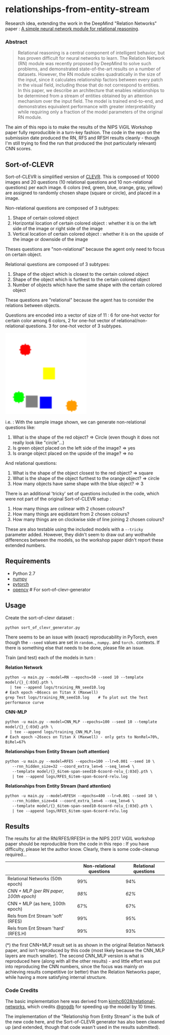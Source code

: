# relationships-from-entity-stream

Research idea, extending the work in the DeepMind "Relation Networks" paper : [A simple neural network module for relational reasoning](https://arxiv.org/pdf/1706.01427.pdf).

### Abstract

>    Relational reasoning is a central component of intelligent behavior, 
>    but has proven difficult for neural networks to learn.  The Relation Network (RN) 
>    module was recently proposed by DeepMind to solve such problems, 
>    and demonstrated state-of-the-art results on a number of datasets.  However, 
>    the RN module scales quadratically in the size of the input, 
>    since it calculates relationship factors between every patch in the visual field, 
>    including those that do not correspond to entities.  In this paper, 
>    we describe an architecture that enables relationships to be determined 
>    from a stream of entities obtained by an attention mechanism over the input field.  The model 
>    is trained end-to-end, and demonstrates 
>    equivalent performance with greater interpretability 
>    while requiring only a fraction of the model parameters of the original RN module.  

The aim of this repo is to make the results of the NIPS ViGIL Workshop paper fully 
reproducible in a turn-key fashion.  The code in the repo on the submission date 
produced the RN, RFS and RFSH results cleanly - though I'm still trying to find the 
run that produced the (not particularly relevant) CNN scores.  


## Sort-of-CLEVR

Sort-of-CLEVR is simplified version of [CLEVR](http://cs.stanford.edu/people/jcjohns/clevr/).  This is composed of 10000 images and 20 questions (10 relational questions and 10 non-relational questions) per each image. 6 colors (red, green, blue, orange, gray, yellow) are assigned to randomly chosen shape (square or circle), and placed in a image.

Non-relational questions are composed of 3 subtypes:

1) Shape of certain colored object
2) Horizontal location of certain colored object : whether it is on the left side of the image or right side of the image
3) Vertical location of certain colored object : whether it is on the upside of the image or downside of the image

Theses questions are "non-relational" because the agent only need to focus on certain object.

Relational questions are composed of 3 subtypes:

1) Shape of the object which is closest to the certain colored object
1) Shape of the object which is furthest to the certain colored object
3) Number of objects which have the same shape with the certain colored object

These questions are "relational" because the agent has to consider the relations between objects.

Questions are encoded into a vector of size of 11 : 6 for one-hot vector for certain color among 6 colors, 2 for one-hot vector of relational/non-relational questions. 3 for one-hot vector of 3 subtypes.

<img src="./data/sample.png" width="256">

i.e. : With the sample image shown, we can generate non-relational questions like:

1) What is the shape of the red object? => Circle (even though it does not really look like "circle"...)
2) Is green object placed on the left side of the image? => yes
3) Is orange object placed on the upside of the image? => no

And relational questions:

1) What is the shape of the object closest to the red object? => square
2) What is the shape of the object furthest to the orange object? => circle
3) How many objects have same shape with the blue object? => 3

There is an additional 'tricky' set of questions included in the code, 
which were not part of the original Sort-of-CLEVR setup : 

1) How many things are colinear with 2 chosen colours?
2) How many things are eqidistant from 2 chosen colours?
3) How many things are on clockwise side of line joining 2 chosen colours?


These are also testable using the included models with a ```--tricky``` parameter added.  However, 
they didn't seem to draw out any wothwhile differences between the models, so the workshop paper
didn't report these extended numbers.


## Requirements

- Python 2.7
- [numpy](http://www.numpy.org/)
- [pytorch](http://pytorch.org/)
- [opencv](http://opencv.org/)  # For sort-of-clevr-generator



## Usage 

Create the sort-of-clevr dataset : 

```
python sort_of_clevr_generator.py
```

There seems to be an issue with (exact) reproducability in PyTorch, even though the ```--seed``` values
are set in ```random.```, ```numpy.``` and ```torch.``` contexts.  If there is something
else that needs to be done, please file an issue.

Train (and test) each of the models in turn : 

**Relation Network**
```
python -u main.py --model=RN --epochs=50 --seed 10 --template model/{}_{:03d}.pth \
  | tee --append logs/training_RN_seed10.log
# Each epoch ~86secs on Titan X (Maxwell)
grep Test logs/training_RN_seed10.log    # To plot out the Test performance curve
```

**CNN-MLP**
```
python -u main.py --model=CNN_MLP --epochs=100 --seed 10 --template model/{}_{:03d}.pth \
  | tee --append logs/training_CNN_MLP.log
# Each epoch ~26secs on Titan X (Maxwell) - only gets to NonRel=70%, BiRel=67%
```

**Relationships from Entity Stream (soft attention)**
```
python -u main.py --model=RFES --epochs=100 --lr=0.001 --seed 10 \
   --rnn_hidden_size=32 --coord_extra_len=6 --seq_len=6 \
   --template model/{}_6item-span-seed10-6coord-relu_{:03d}.pth \
   | tee --append logs/RFES_6item-span-6coord-relu.log
```

**Relationships from Entity Stream (hard attention)**
```
python -u main.py --model=RFESH --epochs=400 --lr=0.001 --seed 10 \
   --rnn_hidden_size=64 --coord_extra_len=6 --seq_len=6 \
   --template model/{}_6item-span-seed10-6coord-relu_{:03d}.pth \
   | tee --append logs/RFES_6item-span-6coord-relu.log
```


## Results

The results for all the RN/RFES/RFESH in the NIPS 2017 ViGIL workshop paper 
should be reproducible from the code in this repo : If you have difficulty, 
please let the author know.  Clearly, there is some code-cleanup required...

<!--
| | Relational Networks (20th epoch) | CNN + MLP (without RN, 100th epoch) |
| --- | --- | --- |
| Non-relational question | 99% | 66% |
| Relational question | 89% | 66% |
!-->

|                | Non-relational questions | Relational questions |
| ---                                 | --- | --- |
| Relational Networks (50th epoch)    |    99% |    94% |
| *CNN + MLP (per RN paper, 100th epoch)* |    *98%* |    *62%* |
| CNN + MLP (as here, 100th epoch)    |    67% |    67% |
| Rels from Ent Stream 'soft' (RFES)   |    99% |    95% |
| Rels from Ent Stream 'hard' (RFES.H)  |    99% |    93% |


(*) the first CNN+MLP result set is as shown in the original Relation Network paper, and isn't reproduced
by this code (most likely because the CNN_MLP layers are much smaller).  The second CNN_MLP
version is what is reproduced here (along with all the other results) - and little effort was 
put into reproducing the CNN numbers, since the focus was mainly on achieving results competitive
(or better) than the Relation Networks paper, while having a more satisfying internal structure.


### Code Credits

The basic implementation here was derived from [kimhc6028/relational-networks](/kimhc6028/relational-networks), which 
credits [@gngdb](https://github.com/gngdb) for speeding up the model by 10 times.

The implementation of the "Relationship from Entity Stream" is the bulk of the new code here, and
the Sort-of-CLEVR generator has also been cleaned up (and extended, though that code wasn't used in the results submitted).

